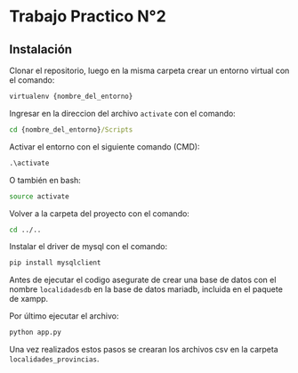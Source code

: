 # Trabajo Practico N°2

## Instalación
Clonar el repositorio, luego en la misma carpeta crear un entorno virtual con el comando: 
```cmd
virtualenv {nombre_del_entorno}
``` 
Ingresar en la direccion del archivo `activate` con el comando:
```cmd
cd {nombre_del_entorno}/Scripts
```
Activar el entorno con el siguiente comando (CMD):
```cmd
.\activate
```
O también en bash:
```bash
source activate
```
Volver a la carpeta del proyecto con el comando:
```cmd
cd ../..
```
Instalar el driver de mysql con el comando: 
```cmd
pip install mysqlclient
```
Antes de ejecutar el codigo asegurate de crear una base de datos con el nombre `localidadesdb` en la base de datos mariadb, incluida en el paquete de xampp.  

Por último ejecutar el archivo:
```cmd
python app.py
```
Una vez realizados estos pasos se crearan los archivos csv en la carpeta `localidades_provincias`.